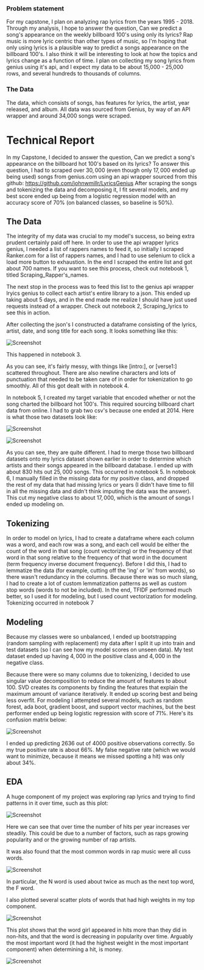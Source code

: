 ### Problem statement
For my capstone, I plan on analyzing rap lyrics from the years 1995 - 2018. Through my analysis, I hope to answer the question, Can we predict a song's appearance on the weekly billboard 100's using only its lyrics? Rap music is more lyric centric than other
types of music, so I'm hoping that only using lyrics is a plausible way to predict a songs appearance on the billboard 100's. I also think it will be interesting to look at how the topics and lyrics change as a function of time. I plan on collecting my song lyrics from genius using it's api, and I expect my data to be about 15,000 - 25,000 rows, and several hundreds to thousands of columns.

### The Data
The data, which consists of songs, has features for lyrics, the artist, year released, and album. All data
was sourced from Genius, by way of an API wrapper and around 34,000 songs were scraped.


# Technical Report
In my Capstone, I decided to answer the question, Can we predict a song's appearance on the billboard hot 100's based on its lyrics? To answer this question, I had to scraped over $30,000$ (even though only $17,000$ ended up being used) songs from genius.com using an api wrapper sourced from this github: https://github.com/johnwmillr/LyricsGenius
After scraping the songs and tokenizing the data and decomposing it, I fit several models, and my best score ended up being from a logistic regression model with an accuracy score of $70\%$ (on balanced classes, so baseline is $50\%$).

## The Data
The integrity of my data was crucial to my model's success, so being extra prudent certainly paid off here. In order to use the api wrapper lyrics genius, I needed a list of rappers names to feed it, so initially I scraped Ranker.com for a list of rappers names, and I had to use selenium to click a load more button to exhaustion. In the end I scraped the entire list and got about $700$ names. If you want to see this process, check out notebook 1, titled Scraping_Rapper's_names.

The next stop in the process was to feed this list to the genius api wrapper lryics genius to collect each artist's entire library to a json. This ended up taking about 5 days, and in the end made me realize I should have just used requests instead of a wrapper. Check out notebook 2, Scraping_lyrics to see this in action.

After collecting the json's I constructed a dataframe consisting of the lyrics, artist, date, and song title for each song. It looks something like this:

![Screenshot](./images/scr_shot_1.jpg?raw=true "Title")

This happened in notebook 3.

As you can see, it's fairly messy, with things like [intro:], or [verse1:] scattered throughout. There are also newline characters and lots of punctuation that needed to be taken care of in order for tokenization to go smoothly. All of this got dealt with in notebook 4.

In notebook 5, I created my target variable that encoded whether or not the song charted the billboard hot 100's. This required sourcing billboard chart data from online. I had to grab two csv's because one ended at 2014. Here is what those two datasets look like:

![Screenshot](./images/scr_shot_2.jpg?raw=true "Title")

![Screenshot](./images/scr_shot_3.jpg?raw=true "Title")

As you can see, they are quite different. I had to merge those two billboard datasets onto my lyrics dataset shown earlier in order to determine which artists and their songs appeared in the billboard database. I ended up with about $830$ hits out $25,000$ songs. This occurred in notebook 5. In notebook 6, I manually filled in the missing data for my positive class, and dropped the rest of my data that had missing lyrics or years (I didn't have time to fill in all the missing data and didn't think imputing the data was the answer). This cut my negative class to about $17,000$, which is the amount of songs I ended up modeling on.

## Tokenizing
In order to model on lyrics, I had to create a dataframe where each column was a word, and each row was a song, and each cell would be either the count of the word in that song (count vectorizing) or the frequency of that word in that song relative to the frequency of that word in the document (term frequency inverse document frequency). Before I did this, I had to lemmatize the data (for example, cutting off the 'ing' or 'in' from words), so there wasn't redundancy in the columns. Because there was so much slang, I had to create a lot of custom lemmatization patterns as well as custom stop words (words to not be included). In the end, TFIDF performed much better, so I used it for modeling, but I used count vectorization for modeling. Tokenizing occurred in notebook 7

## Modeling
Because my classes were so unbalanced, I ended up bootstrapping (random sampling with replacement) my data after I split it up into train and test datasets (so I can see how my model scores on unseen data). My test dataset ended up having $4,000$ in the positive class and $4,000$ in the negative class.

Because there were so many columns due to tokenizing, I decided to use singular value decomposition to reduce the amount of features to about 100. SVD creates its components by finding the features that explain the maximum amount of variance iteratively. It ended up scoring best and being less overfit.
For modeling I attempted several models, such as random forest, ada boot, gradient boost, and support vector machines, but the best performer ended up being logistic regression with score of $71\%$. Here's its confusion matrix below:

![Screenshot](./images/scr_shot_4.jpg?raw=true "Title")

I ended up predicting $2636$ out of $4000$ positive observations correctly. So my true positive rate is about $66\%$. My false negative rate (which we would want to minimize, because it means we missed spotting a hit) was only about $34\%$.

## EDA
A huge component of my project was exploring rap lyrics and trying to find patterns in it over time, such as this plot:

![Screenshot](./images/scr_shot_5.jpg?raw=true "Title")

Here we can see that over time the number of hits per year increases ver steadily. This could be due to a number of factors, such as raps growing popularity and or the growing number of rap artists.

It was also found that the most common words in rap music were all cuss words.

![Screenshot](./images/scr_shot_6.jpg?raw=true "Title")

In particular, the N word is used about twice as much as the next top word, the F word.

I also plotted several scatter plots of words that had high weights in my top component.

![Screenshot](./images/scr_shot_7.jpg?raw=true "Title")

This plot shows that the word girl appeared in hits more than they did in non-hits, and that the word is decreasing in popularity over time. Arguably the most important word (it had the highest weight in the most important component) when determining a hit, is money.

![Screenshot](./images/scr_shot_7.jpg?raw=true "Title")
